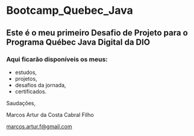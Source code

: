 # Bootcamp_Quebec_Java

## Este é o meu primeiro Desafio de Projeto para o Programa Québec Java Digital da DIO

### Aqui ficarão disponíveis os meus:
- estudos, 
- projetos,
- desafios da jornada,
- certificados.


Saudações,

Marcos Artur da Costa Cabral Filho

marcos.artur.f@gmail.com
